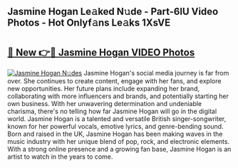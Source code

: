 ## Jasmine Hogan Le𝚊ked N𝚞de - Part-6lU Video Photos - Hot Onlyf𝚊ns Le𝚊ks 1XsVE

# <h2><a href="http://ac50748.deff.icu/?id=Jasmine+Hogan">🔗 New 👉🔴 Jasmine Hogan VIDEO Photos</a></h2>

[![Jasmine Hogan N𝚞des](https://i.imgur.com/rIISA9y.gif)](http://ac50748.deff.icu/?id=Jasmine+Hogan)
Jasmine Hogan's social media journey is far from over. She continues to create content, engage with her fans, and explore new opportunities. Her future plans include expanding her brand, collaborating with more influencers and brands, and potentially starting her own business. With her unwavering determination and undeniable charisma, there's no telling how far Jasmine Hogan will go in the digital world. Jasmine Hogan is a talented and versatile British singer-songwriter, known for her powerful vocals, emotive lyrics, and genre-bending sound. Born and raised in the UK, Jasmine Hogan has been making waves in the music industry with her unique blend of pop, rock, and electronic elements. With a strong online presence and a growing fan base, Jasmine Hogan is an artist to watch in the years to come.
